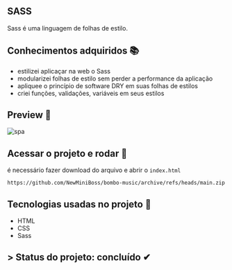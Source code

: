 ## SASS
Sass é uma linguagem de folhas de estilo.

## Conhecimentos adquiridos 📚
- estilizei aplicaçar na web o Sass
- modularizei folhas de estilo sem perder a performance da aplicação
- apliquee o princípio de software DRY em suas folhas de estilos
- criei funções, validações, variáveis em seus estilos

## Preview 🎥
![spa](https://user-images.githubusercontent.com/80296330/202433219-80b8d5a7-fa9f-4083-8849-da848afd7374.png)

## Acessar o projeto e rodar 📁

é necessário fazer download do arquivo e abrir o ``index.html`` 

```
https://github.com/NewMiniBoss/bombo-music/archive/refs/heads/main.zip
```

## Tecnologias usadas no projeto 🚀
- HTML
- CSS
- Sass

## > Status do projeto: concluído ✔
